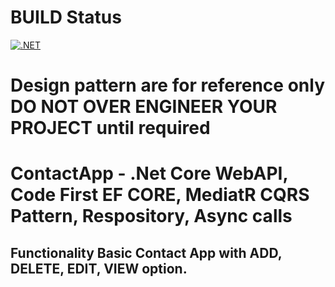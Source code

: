# BUILD Status 
[![.NET](https://github.com/dubeyyogesh10/ContactApp.Api/actions/workflows/dotnet.yml/badge.svg)](https://github.com/dubeyyogesh10/ContactApp.Api/actions/workflows/dotnet.yml)
# Design pattern are for reference only DO NOT OVER ENGINEER YOUR PROJECT until required


# ContactApp - .Net Core WebAPI, Code First EF CORE, MediatR CQRS Pattern, Respository, Async calls
## Functionality Basic Contact App with ADD, DELETE, EDIT, VIEW option.

